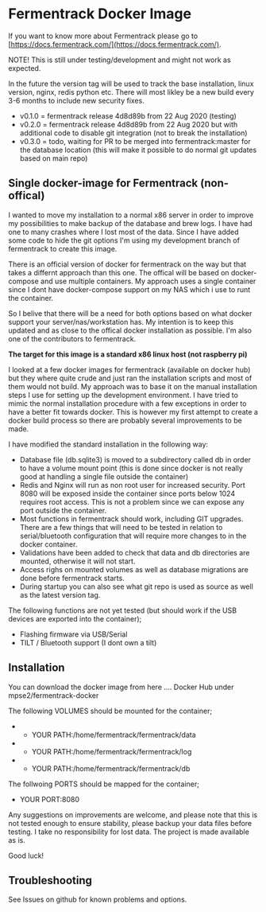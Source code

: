 # Fermentrack Docker Image

If you want to know more about Fermentrack please go to [https://docs.fermentrack.com/](https://docs.fermentrack.com/).

NOTE! This is still under testing/development and might not work as expected. 

In the future the version tag will be used to track the base installation, linux version, nginx, redis python etc. There will most likley be a new build every 3-6 months to include new security fixes.

- v0.1.0 = fermentrack release 4d8d89b from 22 Aug 2020 (testing)
- v0.2.0 = fermentrack release 4d8d89b from 22 Aug 2020 but with additional code to disable git integration (not to break the installation)
- v0.3.0 = todo, waiting for PR to be merged into fermentrack:master for the database location (this will make it possible to do normal git updates based on main repo)

## Single docker-image for Fermentrack (non-offical)

I wanted to move my installation to a normal x86 server in order to improve my possibilities to make backup of the database and brew logs. I have had one to many crashes where I lost most of the data. Since I have added some code to hide the git options I'm using my development branch of fermentrack to create this image. 

There is an official version of docker for fermentrack on the way but that takes a differnt approach than this one. The offical will be based on docker-compose and use multiple containers. My approach uses a single container since I dont have docker-compose support on my NAS which i use to runt the container. 

So I belive that there will be a need for both options based on what docker support your server/nas/workstation has. My intention is to keep this updated and as close to the offical docker installation as possible. I'm also one of the contributors to fermentrack.

**The target for this image is a standard x86 linux host (not raspberry pi)**

I looked at a few docker images for fermentrack (available on docker hub) but they where quite crude and just ran the installation scripts and most of them would not build. My approach was to base it on the manual installation steps I use for setting up the development environment. I have tried to mimic the normal installation procedure with a few exceptions in order to have a better fit towards docker. This is however my first attempt to create a docker build process so there are probably several improvements to be made.

I have modified the standard installation in the following way: 

- Database file (db.sqlite3) is moved to a subdirectory called db in order to have a volume mount point (this is done since docker is not really good at handling a single file outside the container)
- Redis and Nginx will run as non root user for increased security. Port 8080 will be exposed inside the container since ports below 1024 requires root access. This is not a problem since we can expose any port outside the container. 
- Most functions in fermentrack should work, including GIT upgrades. There are a few things that will need to be tested in relation to serial/bluetooth configuration that will require more changes to in the docker container.
- Validations have been added to check that data and db directories are mounted, otherwise it will not start. 
- Access righs on mounted volumes as well as database migrations are done before fermentrack starts.
- During startup you can also see what git repo is used as source as well as the latest version tag. 

The following functions are not yet tested (but should work if the USB devices are exported into the container);

- Flashing firmware via USB/Serial
- TILT / Bluetooth support (I dont own a tilt)

## Installation

You can download the docker image from here .... Docker Hub under mpse2/fermentrack-docker

The following VOLUMES should be mounted for the container;

* - YOUR PATH:/home/fermentrack/fermentrack/data
* - YOUR PATH:/home/fermentrack/fermentrack/log
* - YOUR PATH:/home/fermentrack/fermentrack/db

The follwoing PORTS should be mapped for the container;

* YOUR PORT:8080

Any suggestions on improvements are welcome, and please note that this is not tested enough to ensure stability, please backup your data files before testing. I take no responsibility for lost data. The project is made available as is. 

Good luck!

## Troubleshooting

See Issues on github for known problems and options.
